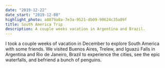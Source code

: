 ```yaml
---
date: "2019-12-22"
date_start: "2019-12-08"
highlight_photo: a8879a8a-7e3a-9521-db09-90624c35a89f
title: South America Trip
description: A couple weeks vacation in Argentina and Brazil.
---
```


I took a couple weeks of vacation in December to explore South America with some friends. We visited Buenos Aires, Trelew, and Iguazú Falls in Argentina and Rio de Janeiro, Brazil to experience the cities, see the epic waterfalls, and befriend a bunch of penguins.
